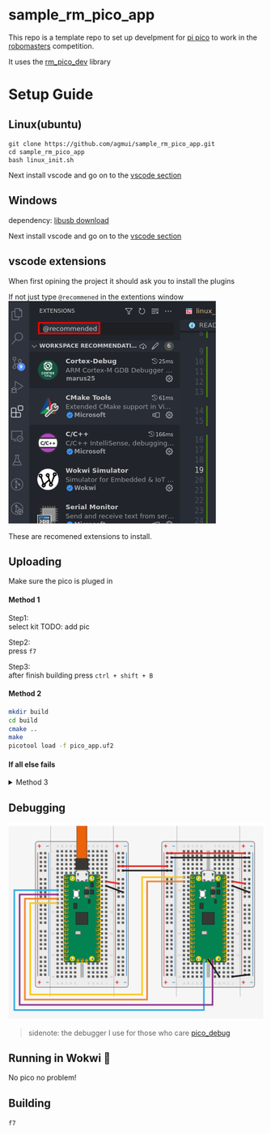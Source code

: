 # sample_rm_pico_app

This repo is a template repo to set up develpment for [pi pico](https://www.raspberrypi.com/documentation/microcontrollers/raspberry-pi-pico.html) to work in the [robomasters](https://www.robomaster.com/en-US) competition.

It uses the [rm_pico_dev](https://github.com/agmui/rm_pico_dev) library

# Setup Guide

## Linux(ubuntu)

```
git clone https://github.com/agmui/sample_rm_pico_app.git
cd sample_rm_pico_app
bash linux_init.sh
```

Next install vscode and go on to the [vscode section](#vscode-extensions)

## Windows

dependency:
[libusb download](https://github.com/libusb/libusb/releases/latest)

Next install vscode and go on to the [vscode section](#vscode-extensions)

## vscode extensions

When first opining the project it should ask you to install the plugins

If not just type `@recommened` in the extentions window  
![recommened](pics/recommened.png)

These are recomened extensions to install.

## Uploading

Make sure the pico is pluged in

#### Method 1

Step1:  
select kit
TODO: add pic

Step2:  
press `f7`  

Step3:  
after finish building press `ctrl + shift + B`  

#### Method 2

```bash
mkdir build
cd build
cmake ..
make
picotool load -f pico_app.uf2
```

#### If all else fails

<details>
<summary>Method 3</summary>

```bash
mkdir build
cd build
cmake ..
make
```

unplug the pico  
Hold the bootsel button on the pico  
![bootsel](pics/bootsel.png)  
while still holding the button plug the pico back in

A usb stick should pop up in your file exploer  
TODO: add pic

drag and drop the `pico_app.u2f` file in the build folder

</details>

## Debugging

![picoprobe wiring](pic/../pics/picoprobe_wiring.png)
> sidenote: the debugger I use for those who care [pico_debug](https://github.com/essele/pico_debug/tree/v0.3)

## Running in Wokwi 👀

No pico no problem!

## Building

`f7`
